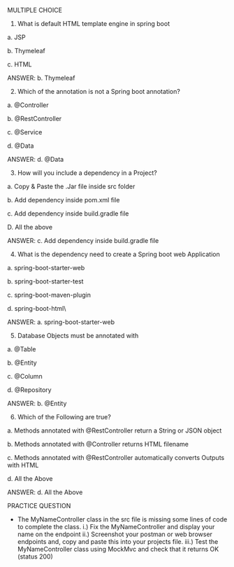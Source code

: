 MULTIPLE CHOICE

1. What is default HTML template engine in spring boot

a. JSP

b. Thymeleaf

c. HTML


ANSWER: b. Thymeleaf


2. Which of the annotation is not a Spring boot annotation?


a. @Controller

b. @RestController

c. @Service

d. @Data

ANSWER: d. @Data




3. How will you include a dependency in a Project?


a. Copy & Paste the .Jar file inside src folder

b. Add dependency inside pom.xml file

c. Add dependency inside build.gradle file

D. All the above

ANSWER: c. Add dependency inside build.gradle file



4. What is the dependency need to create a Spring boot web Application


a. spring-boot-starter-web

b. spring-boot-starter-test

c. spring-boot-maven-plugin

d. spring-boot-html\

ANSWER: a. spring-boot-starter-web



5. Database Objects must be annotated with


a. @Table

b. @Entity

c. @Column

d. @Repository

ANSWER: b. @Entity




6. Which of the Following are true?


a. Methods annotated with @RestController return a String or JSON object

b. Methods annotated with @Controller returns HTML filename

c. Methods annotated with @RestController automatically converts Outputs with HTML

d. All the Above

ANSWER: d. All the Above










PRACTICE QUESTION
- The MyNameController class in the src file is missing some lines of code to complete the class.
  i.) Fix the MyNameController and display your name on the endpoint
  ii.) Screenshot your postman or web browser endpoints and, copy and paste this into your projects file.
  iii.) Test the MyNameController class using MockMvc and check that it returns OK (status 200)